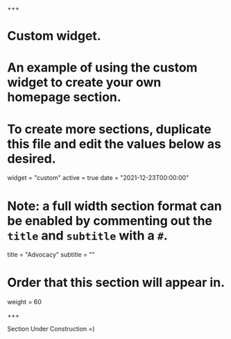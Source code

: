 +++
# Custom widget.
# An example of using the custom widget to create your own homepage section.
# To create more sections, duplicate this file and edit the values below as desired.
widget = "custom"
active = true
date = "2021-12-23T00:00:00"

# Note: a full width section format can be enabled by commenting out the `title` and `subtitle` with a `#`.
title = "Advocacy"
subtitle = ""

# Order that this section will appear in.
weight = 60

+++

Section Under Construction =)

